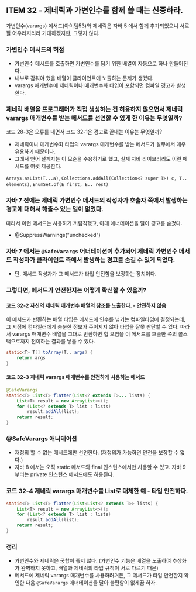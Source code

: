 ## ITEM 32 - 제네릭과 가변인수를 함께 쓸 때는 신중하라.
가변인수(varargs) 메서드(아이템53)와 제네릭은 자바 5 에서 함께 추가되었으니 서로 잘 어우러지리라 기대하겠지만, 그렇지 않다.

### 가변인수 메서드의 허점
- 가변인수 메서드를 호출하면 가변인수를 담기 위한 배열이 자동으로 하나 만들어진다.
- 내부로 감춰야 했을 배열이 클라이언트에 노출하는 문제가 생겼다.
- varargs 매개변수에 제네릭이나 매개변수화 타입이 포함되면 컴파일 경고가 발생한다.

### 제네릭 배열을 프로그래머가 직접 생성하는 건 허용하지 않으면서 제네릭 varargs 매개변수를 받는 메서드를 선언할 수 있게 한 이유는 무엇일까?
코드 28-3은 오류를 내면서 코드 32-1은 경고로 끝내는 이유는 무엇일까?
- 제네릭이나 매개변수화 타입의 varargs 매개변수를 받는 메서드가 실무에서 매우 유용하기 때문이다.
- 그래서 언어 설계자는 이 모순을 수용하기로 했고, 실제 자바 라이브러리도 이런 메서드를 여럿 제공한다.

`Arrays.asList(T...a)`, `Collections.addAll(Collection<? super T>) c, T.. elements)`, `EnumSet.of(E first, E.. rest)`

### 자바 7 전에는 제네릭 가변인수 메서드의 작성자가 호출자 쪽에서 발생하는 경고에 대해서 해줄수 있는 일이 없었다.
따라서 이런 메서드는 사용하기 꺼림칙했고, 아래 애너테이션을 달아 경고를 숨겼다.
- @SuppressWarnings("unchecked")

### 자바 7 에서는 `@SafeVarargs` 어너테이션이 추가되어 제네릭 가변인수 메서드 작성자가 클라이언트 측에서 발생하는 경고를 숨길 수 있게 되었다.
- 단, 메서드 작성자가 그 메서드가 타입 안전함을 보장하는 장치이다.

### 그렇다면, 메서드가 안전한지는 어떻게 확신할 수 있을까?

#### 코드 32-2 자신의 제네릭 매개변수 배열의 참조를 노출한다. - 안전하지 않음
이 메서드가 반환하는 배열 타입은 메서드에 인수를 넘기는 컴파일타임에 결정되는데, 그 시점에 컴파일러에게 충분한 정보가 주어지지 않아 타입을 잘못 판단할 수 있다. 따라서 varargs 매개변수 배열을 그대로 반환하면 힙 오염을 이 메서드를 호출한 쪽의 콜스택으로까지 전이하는 결과를 낳을 수 있다.
```java
static<T> T[] toArray(T.. args) {
    return args
}
```

#### 코드 32-3 제네릭 varargs 매개변수를 안전하게 사용하는 메서드
```java
@SafeVarargs
static<T> List<T> flatten(List<? extends T>... lists) {
    List<T> result = new ArrayList<>();
    for (List<? extends T> list : lists)
        result.addAll(list);
    return result;
}
```

### @SafeVarargs 애너테이션
- 재정의 할 수 없는 메서드에만 선언한다. (재정의가 가능하면 안전을 보장할 수 없다.)
- 자바 8 에서는 오직 static 메서드와 final 인스턴스에서만 사용할 수 있고. 자바 9 부터는 private 인스턴스 메서드에도 허용된다.

### 코드 32-4 제네릭 varargs 매개변수를 List로 대체한 예 - 타입 안전하다.
```java
static<T> List<T> flatten(List<List<? extends T>> lists) {
    List<T> result = new ArrayList<>();
    for (List<? extends T> list : lists)
        result.addAll(list);
    return result;
}
```

### 정리
- 가변인수와 제네릭은 궁합이 좋지 않다. (가변인수 기능은 배열을 노출하여 추상화가 완벽하지 못하고, 배열과 제네릭의 타입 규칙이 서로 다르기 때문)
- 메서드에 제네릭 varargs 매개변수를 사용하려거든, 그 메서드가 타입 안전한지 확인한 다음 `@SafeVarargs` 애너테이션을 달아 불편함이 없게끔 하자.









